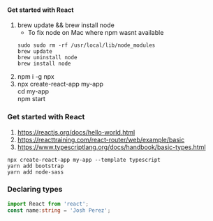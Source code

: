#### Get started with React

1. brew update && brew install node
    * To fix node on Mac where npm wasnt available 
    ```
   sudo sudo rm -rf /usr/local/lib/node_modules
   brew update
   brew uninstall node
   brew install node
    ```
2. npm i -g npx
3. npx create-react-app my-app <br/>
   cd my-app <br/>
   npm start
   
   
### Get started with React

1. https://reactjs.org/docs/hello-world.html
2. https://reacttraining.com/react-router/web/example/basic
3. https://www.typescriptlang.org/docs/handbook/basic-types.html
```shell script
npx create-react-app my-app --template typescript
yarn add bootstrap
yarn add node-sass
```

### Declaring types
```typescript jsx
import React from 'react';
const name:string = 'Josh Perez';
```